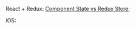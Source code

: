 
React + Redux:
[Component State vs Redux Store](https://medium.com/netscape/component-state-vs-redux-store-1eb0c929277);

iOS:
